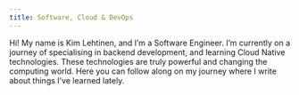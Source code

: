 ```yaml
---
title: Software, Cloud & DevOps
---
```


Hi! My name is Kim Lehtinen, and I’m a Software Engineer. I’m currently on a journey of specialising in backend development, and learning Cloud Native technologies. These technologies are truly powerful and changing the computing world. Here you can follow along on my journey where I write about things I’ve learned lately. 